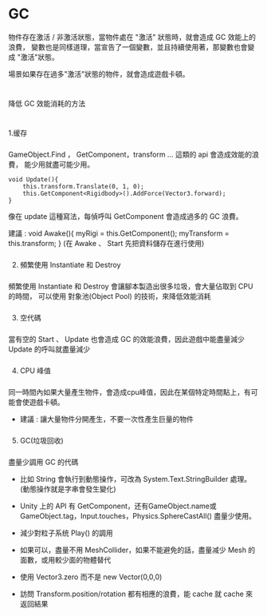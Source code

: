 
GC
===========================

物件存在激活 / 非激活狀態，當物件處在 "激活" 狀態時，就會造成 GC 效能上的浪費，
變數也是同樣道理，當宣告了一個變數，並且持續使用著，那變數也會變成 "激活"狀態。

場景如果存在過多"激活"狀態的物件，就會造成遊戲卡頓。


#
降低 GC 效能消耗的方法
#

###
1.缓存
###

GameObject.Find ， GetComponent，transform ... 這類的 api 會造成效能的浪費，
能少用就盡可能少用。

```
void Update(){
    this.transform.Translate(0, 1, 0);
    this.GetComponent<Rigidbody>().AddForce(Vector3.forward);
}
```
像在 update 這種寫法，每偵呼叫 GetComponent 會造成過多的 GC 浪費。

建議 :
      void Awake(){
          myRigi = this.GetComponent<Rigidbody>();
          myTransform = this.transform;
      }
(在 Awake 、 Start 先把資料儲存在進行使用)      

###
2. 頻繁使用 Instantiate 和 Destroy
###

頻繁使用 Instantiate 和 Destroy 會讓腳本製造出很多垃圾，會大量佔取到 CPU 的時間，
可以使用 對象池(Object Pool) 的技術，來降低效能消耗


###
3. 空代碼
###

當有空的 Start 、 Update 也會造成 GC 的效能浪費，因此遊戲中能盡量減少 Update 的呼叫就盡量減少

###
4. CPU 峰值
###

同一時間內如果大量產生物件，會造成cpu峰值，因此在某個特定時間點上，有可能會使遊戲卡頓。

* 建議 :
      讓大量物件分開產生，不要一次性產生巨量的物件

###
5. GC(垃圾回收)
###

盡量少調用 GC 的代碼

* 比如 String 會執行到動態操作，可改為 System.Text.StringBuilder 處理。
   (動態操作就是字串會發生變化)

* Unity 上的 API 有 GetComponent，还有GameObject.name或GameObject.tag，Input.touches，Physics.SphereCastAll() 
   盡量少使用。
   
* 減少對粒子系统 Play() 的調用

* 如果可以，盡量不用 MeshCollider，如果不能避免的話，盡量减少 Mesh 的面數，或用較少面的物體替代

* 使用 Vector3.zero 而不是 new Vector(0,0,0)

* 訪問 Transform.position/rotation 都有相應的浪費，能 cache 就 cache 來返回結果
